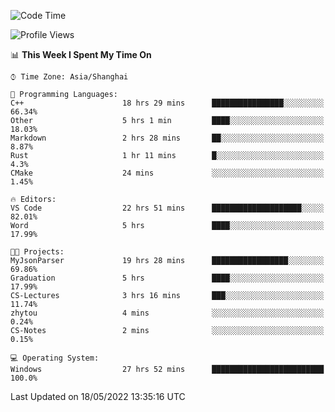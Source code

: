 <!--START_SECTION:waka-->
![Code Time](http://img.shields.io/badge/Code%20Time-31%20hrs%2012%20mins-blue)

![Profile Views](http://img.shields.io/badge/Profile%20Views-81-blue)

📊 **This Week I Spent My Time On** 

```text
⌚︎ Time Zone: Asia/Shanghai

💬 Programming Languages: 
C++                      18 hrs 29 mins      ████████████████░░░░░░░░░   66.34% 
Other                    5 hrs 1 min         ████░░░░░░░░░░░░░░░░░░░░░   18.03% 
Markdown                 2 hrs 28 mins       ██░░░░░░░░░░░░░░░░░░░░░░░   8.87% 
Rust                     1 hr 11 mins        █░░░░░░░░░░░░░░░░░░░░░░░░   4.3% 
CMake                    24 mins             ░░░░░░░░░░░░░░░░░░░░░░░░░   1.45%

🔥 Editors: 
VS Code                  22 hrs 51 mins      ████████████████████░░░░░   82.01% 
Word                     5 hrs               ████░░░░░░░░░░░░░░░░░░░░░   17.99%

🐱‍💻 Projects: 
MyJsonParser             19 hrs 28 mins      █████████████████░░░░░░░░   69.86% 
Graduation               5 hrs               ████░░░░░░░░░░░░░░░░░░░░░   17.99% 
CS-Lectures              3 hrs 16 mins       ███░░░░░░░░░░░░░░░░░░░░░░   11.74% 
zhytou                   4 mins              ░░░░░░░░░░░░░░░░░░░░░░░░░   0.24% 
CS-Notes                 2 mins              ░░░░░░░░░░░░░░░░░░░░░░░░░   0.15%

💻 Operating System: 
Windows                  27 hrs 52 mins      █████████████████████████   100.0%

```


 Last Updated on 18/05/2022 13:35:16 UTC
<!--END_SECTION:waka-->